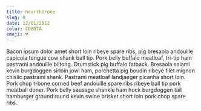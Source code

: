 ```yaml
---
title: hearthbroke
slug: 0
date: 12/01/2012
color: CD8D7A
emoji: 💔
---
```

Bacon ipsum dolor amet short loin ribeye spare ribs, pig bresaola andouille capicola tongue cow shank ball tip. Pork belly buffalo meatloaf, tri-tip ham pastrami andouille biltong. Drumstick pig buffalo fatback. Bresaola salami kevin burgdoggen sirloin jowl ham, porchetta pig boudin ribeye filet mignon chislic pastrami shank. Pastrami meatloaf landjaeger picanha short loin. Pork chop t-bone corned beef andouille spare ribs ribeye ball tip pork meatball doner. Pork belly sausage shankle ham hock burgdoggen tail hamburger ground round kevin swine brisket short loin pork chop spare ribs.